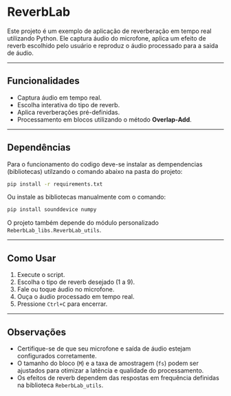 # ReverbLab

Este projeto é um exemplo de aplicação de reverberação em tempo real utilizando Python. Ele captura áudio do microfone, aplica um efeito de reverb escolhido pelo usuário e reproduz o áudio processado para a saida de áudio.

---

## Funcionalidades

- Captura áudio em tempo real.
- Escolha interativa do tipo de reverb.
- Aplica reverberações pré-definidas.
- Processamento em blocos utilizando o método **Overlap-Add**.

---

## Dependências

Para o funcionamento do codigo deve-se instalar as dempendencias (bibliotecas) utilzando o comando abaixo na pasta do projeto:

```bash
pip install -r requirements.txt
```

Ou instale as bibliotecas manualmente com o comando:

```bash
pip install sounddevice numpy
```

O projeto também depende do módulo personalizado `ReberbLab_libs.ReverbLab_utils`.

---

## Como Usar

1. Execute o script.
2. Escolha o tipo de reverb desejado (1 a 9).
3. Fale ou toque áudio no microfone.
4. Ouça o áudio processado em tempo real.
5. Pressione `Ctrl+C` para encerrar.

---

## Observações

- Certifique-se de que seu microfone e saída de áudio estejam configurados corretamente.
- O tamanho do bloco (`M`) e a taxa de amostragem (`fs`) podem ser ajustados para otimizar a latência e qualidade do processamento.
- Os efeitos de reverb dependem das respostas em frequência definidas na biblioteca `ReberbLab_utils`.

